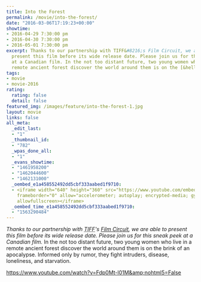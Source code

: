```yaml
---
title: Into the Forest
permalink: /movie/into-the-forest/
date: "2016-03-06T17:19:23+00:00"
showtime:
- 2016-04-29 7:30:00 pm
- 2016-04-30 7:30:00 pm
- 2016-05-01 7:30:00 pm
excerpt: Thanks to our partnership with TIFF&#8216;s Film Circuit, we are able to
  present this film before its wide release date. Please join us for this sneak peek
  at a Canadian film. In the not too distant future, two young women who live in a
  remote ancient forest discover the world around them is on the [&hellip;]
tags:
- movie
- movie-2016
rating:
  rating: false
  detail: false
featured_img: /images/feature/into-the-forest-1.jpg
layout: movie
links: false
all_meta:
  _edit_last:
  - "1"
  _thumbnail_id:
  - "782"
  _wpas_done_all:
  - "1"
  _evans_showtime:
  - "1461958200"
  - "1462044600"
  - "1462131000"
  _oembed_e1a458552492dd5cbf333aabed1f9710:
  - <iframe width="640" height="360" src="https://www.youtube.com/embed/Fdp0Mt-l01M?feature=oembed"
    frameborder="0" allow="accelerometer; autoplay; encrypted-media; gyroscope; picture-in-picture"
    allowfullscreen></iframe>
  _oembed_time_e1a458552492dd5cbf333aabed1f9710:
  - "1563290484"
---
```


*Thanks to our partnership with <abbr title="Toronto International Film Festival">TIFF</abbr>'s [Film Circuit](http://tiff.net/filmcircuit/), we are able to present this film before its wide release date. Please join us for this sneak peek at a Canadian film.* In the not too distant future, two young women who live in a remote ancient forest discover the world around them is on the brink of an apocalypse. Informed only by rumor, they fight intruders, disease, loneliness, and starvation.

https://www.youtube.com/watch?v=Fdp0Mt-l01M&amp;nohtml5=False